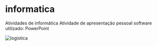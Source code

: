 # informatica
Atividades de informática
  Atividade de apresentação pessoal software utilizado: PowerPoint

  ![logistica](https://github.com/user-attachments/assets/969c00c8-7175-4284-b015-3835519fc014)
